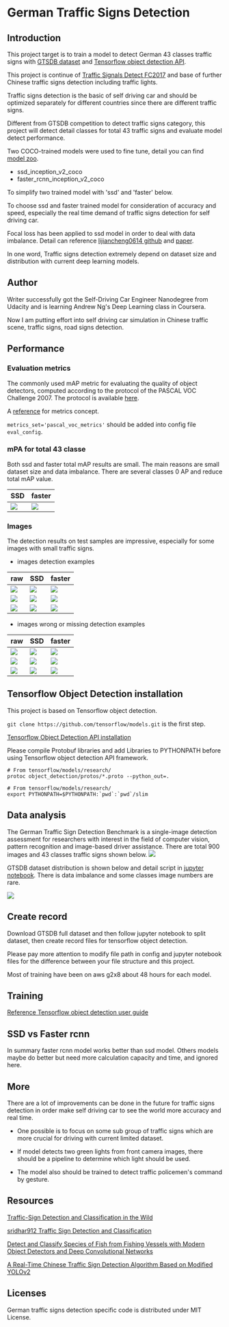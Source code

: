 # German Traffic Signs Detection

## Introduction
This project target is to train a model to detect German 43 classes traffic signs with [GTSDB dataset](http://benchmark.ini.rub.de/?section=gtsdb&subsection=dataset) and [Tensorflow object detection API](https://github.com/tensorflow/models/tree/master/research/object_detection).

This project is continue of [Traffic Signals Detect FC2017](https://github.com/xfqbuaa/Traffic-Signal-Detect) and base of further Chinese traffic signs detection including traffic lights.

Traffic signs detection is the basic of self driving car and should be optimized separately for different countries since there are different traffic signs.

Different from GTSDB competition to detect traffic signs category, this project will detect detail classes for total 43 traffic signs and evaluate model detect performance.  

Two COCO-trained models were used to fine tune, detail you can find [model zoo](https://github.com/tensorflow/models/blob/master/research/object_detection/g3doc/detection_model_zoo.md).
* ssd_inception_v2_coco
* faster_rcnn_inception_v2_coco

To simplify two trained model with 'ssd' and 'faster' below.

To choose ssd and faster trained model for consideration of accuracy and speed, especially the real time demand of traffic signs detection for self driving car.  

Focal loss has been applied to ssd model in order to deal with data imbalance. Detail can reference [lijiancheng0614 github](https://github.com/lijiancheng0614/tensorflow_object_detection) and [paper](https://arxiv.org/pdf/1708.02002.pdf).

In one word, Traffic signs detection extremely depend on dataset size and distribution with current deep learning models.

## Author
Writer successfully got the Self-Driving Car Engineer Nanodegree from Udacity and is learning Andrew Ng's Deep Learning class in Coursera.

Now I am putting effort into self driving car simulation in Chinese traffic scene, traffic signs, road signs detection.

## Performance

### Evaluation metrics
The commonly used mAP metric for evaluating the quality of object detectors, computed according to the protocol of the PASCAL VOC Challenge 2007. The protocol is available [here](http://host.robots.ox.ac.uk/pascal/VOC/voc2007/devkit_doc_07-Jun-2007.pdf).

A [reference](http://www.cnblogs.com/sddai/p/5696870.html) for metrics concept.

`metrics_set='pascal_voc_metrics'`
should be added into config file `eval_config`.

### mPA for total 43 classe
Both ssd and faster total mAP results are small. The main reasons are small dataset size and data imbalance. There are several classes 0 AP and reduce total mAP value.

SSD      | faster
---------|--------------
![](./images/ssd_map.png) | ![](./images/faster_map.png)

### Images
The detection results on test samples are impressive, especially for some images with small traffic signs.
* images detection examples

raw      |SSD      | faster
---      |---------|--------------
![](./images/raw_00500.png)    |![](./images/ssd_00500.png) | ![](./images/faster_00500.png)
![](./images/raw_00002.png)    |![](./images/ssd_00002.png) | ![](./images/faster_00002.png)
![](./images/raw_00870.png)    |![](./images/ssd_00870.png) | ![](./images/faster_00870.png)
* images wrong or missing detection examples

raw      |SSD      | faster
---      |---------|--------------
![](./images/raw_00012.png)    |![](./images/ssd_00012.png) | ![](./images/faster_00012.png)
![](./images/raw_00221.png)    |![](./images/ssd_00221.png) | ![](./images/faster_00221.png)
![](./images/raw_00148.png)    |![](./images/ssd_00148.png) | ![](./images/faster_00148.png)

## Tensorflow Object Detection installation
This project is based on Tensorflow object detection.

`git clone https://github.com/tensorflow/models.git` is the first step.

[Tensorflow Object Detection API installation](https://github.com/tensorflow/models/blob/master/research/object_detection/g3doc/installation.md)

Please compile Protobuf libraries and add Libraries to PYTHONPATH before using Tensorflow object detection API framework.

```
# From tensorflow/models/research/
protoc object_detection/protos/*.proto --python_out=.

# From tensorflow/models/research/
export PYTHONPATH=$PYTHONPATH:`pwd`:`pwd`/slim
```
## Data analysis

The German Traffic Sign Detection Benchmark is a single-image detection assessment for researchers with interest in the field of computer vision, pattern recognition and image-based driver assistance. There are total 900 images and 43 classes traffic signs shown below.
![](./images/gtsdb.png)

GTSDB dataset distribution is shown below and detail script in [jupyter notebook](). There is data imbalance and some classes image numbers are rare.

![](./images/dist_gtsdb.png)

## Create record
Download GTSDB full dataset and then follow jupyter notebook to split dataset, then create record files for tensorflow object detection.

Please pay more attention to modify file path in config and jupyter notebook files for the difference between your file structure and this project.  

Most of training have been on aws g2x8 about 48 hours for each model.   

## Training
[Reference Tensorflow object detection user guide](https://github.com/tensorflow/models/blob/master/research/object_detection/g3doc/running_locally.md)

## SSD vs Faster rcnn
In summary faster rcnn model works better than ssd model.
Others models maybe do better but need more calculation capacity and time, and ignored here.

## More
There are a lot of improvements can be done in the future for traffic signs detection in order make self driving car to see the world more accuracy and real time.

* One possible is to focus on some sub group of traffic signs which are more crucial for driving with current limited dataset.

* If model detects two green lights from front camera images, there should be a pipeline to determine which light should be used.

* The model also should be trained to detect traffic policemen's command by gesture.

## Resources
[Traffic-Sign Detection and Classification in the Wild](http://cg.cs.tsinghua.edu.cn/traffic-sign/)

[sridhar912 Traffic Sign Detection and Classification](https://github.com/sridhar912/tsr-py-faster-rcnn)

[Detect and Classify Species of Fish from Fishing Vessels with Modern Object Detectors and Deep Convolutional Networks](https://flyyufelix.github.io/2017/04/16/kaggle-nature-conservancy.html)

[A Real-Time Chinese Traffic Sign Detection Algorithm Based on Modified YOLOv2](http://www.mdpi.com/1999-4893/10/4/127/htm)

## Licenses
German traffic signs detection specific code is distributed under MIT License.
